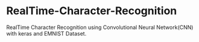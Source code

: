# RealTime-Character-Recognition
RealTime Character Recognition using Convolutional Neural Network(CNN) with keras and EMNIST Dataset.
